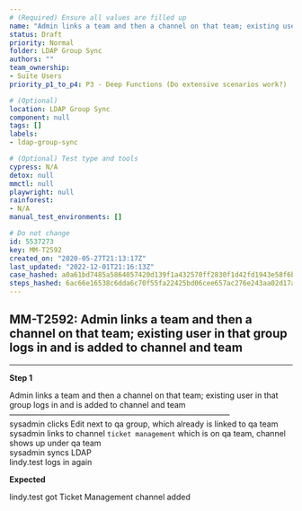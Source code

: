 ```yaml
---
# (Required) Ensure all values are filled up
name: "Admin links a team and then a channel on that team; existing user in that group logs in and is added to channel and team"
status: Draft
priority: Normal
folder: LDAP Group Sync
authors: ""
team_ownership: 
- Suite Users
priority_p1_to_p4: P3 - Deep Functions (Do extensive scenarios work?)

# (Optional)
location: LDAP Group Sync
component: null
tags: []
labels: 
- ldap-group-sync

# (Optional) Test type and tools
cypress: N/A
detox: null
mmctl: null
playwright: null
rainforest: 
- N/A
manual_test_environments: []

# Do not change
id: 5537273
key: MM-T2592
created_on: "2020-05-27T21:13:17Z"
last_updated: "2022-12-01T21:16:13Z"
case_hashed: a0a61bd7485a5864057420d139f1a432570ff2830f1d42fd1943e58f6b7733f6fc93e297e3e149b77c78d0ed1dd86d23
steps_hashed: 6ac66e16538c6dda6c70f55fa22425bd06cee657ac276e243aa02d17ab308ea2eaeebe39f937a499a0d933737972604b
---
```


<!-- (Auto-generated) Based on frontmatter's "key" and "name" -->

## MM-T2592: Admin links a team and then a channel on that team; existing user in that group logs in and is added to channel and team

---

**Step 1**

Admin links a team and then a channel on that team; existing user in that group logs in and is added to channel and team\
————————————————————————————\
sysadmin clicks Edit next to qa group, which already is linked to qa team\
sysadmin links to channel `ticket management` which is on qa team, channel shows up under qa team\
sysadmin syncs LDAP\
lindy.test logs in again

**Expected**

lindy.test got Ticket Management channel added
